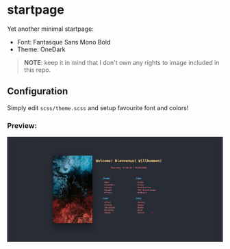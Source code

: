 # startpage

Yet another minimal startpage:
- Font: Fantasque Sans Mono Bold
- Theme: OneDark

> **NOTE**: keep it in mind that I don't own any rights to image included in this repo.

## Configuration
Simply edit `scss/theme.scss` and setup favourite font and colors!

### Preview:

![img](preview.png)
